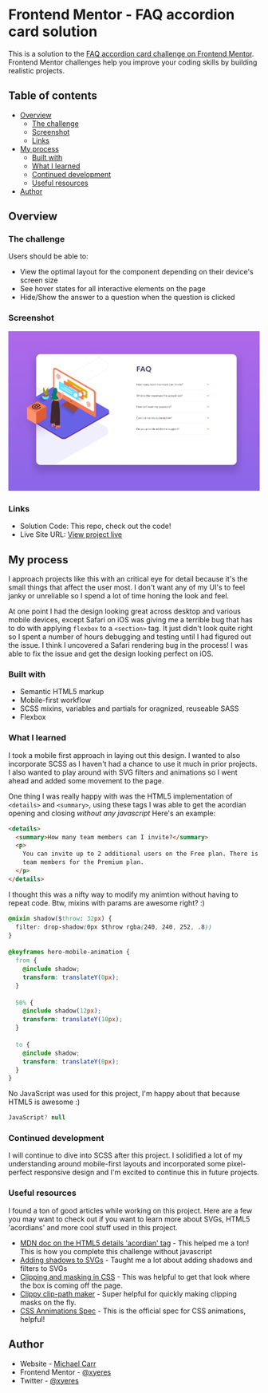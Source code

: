 # Frontend Mentor - FAQ accordion card solution

This is a solution to the [FAQ accordion card challenge on Frontend Mentor](https://www.frontendmentor.io/challenges/faq-accordion-card-XlyjD0Oam). Frontend Mentor challenges help you improve your coding skills by building realistic projects. 

## Table of contents

- [Overview](#overview)
  - [The challenge](#the-challenge)
  - [Screenshot](#screenshot)
  - [Links](#links)
- [My process](#my-process)
  - [Built with](#built-with)
  - [What I learned](#what-i-learned)
  - [Continued development](#continued-development)
  - [Useful resources](#useful-resources)
- [Author](#author)

## Overview

### The challenge

Users should be able to:

- View the optimal layout for the component depending on their device's screen size
- See hover states for all interactive elements on the page
- Hide/Show the answer to a question when the question is clicked

### Screenshot

![](./screenshot.jpg)

### Links

- Solution Code: This repo, check out the code!
- Live Site URL: [View project live](https://xyeres.github.io/faq-accordion-card-main/)

## My process
I approach projects like this with an critical eye for detail because it's the small things that affect the user most. I don't want any of my UI's to feel janky or unreliable so I spend a lot of time honing the look and feel. 

At one point I had the design looking great across desktop and various mobile devices, except Safari on iOS was giving me a terrible bug that has to do with applying `flexbox` to a `<section>` tag. It just didn't look quite right so I spent a number of hours debugging and testing until I had figured out the issue. I think I uncovered a Safari rendering bug in the process! I was able to fix the issue and get the design looking perfect on iOS.

### Built with

- Semantic HTML5 markup
- Mobile-first workflow
- SCSS mixins, variables and partials for oragnized, reuseable SASS
- Flexbox

### What I learned

I took a mobile first approach in laying out this design. I wanted to also incorporate SCSS as I haven't had a chance to use it much in prior projects.
I also wanted to play around with SVG filters and animations so I went ahead and added some movement to the page.

One thing I was really happy with was the HTML5 implementation of `<details>` and `<summary>`, using these tags I was able to get the acordian opening and closing *without any javascript*
Here's an example:
```html
<details>
  <summary>How many team members can I invite?</summary>
  <p>
    You can invite up to 2 additional users on the Free plan. There is no limit on
    team members for the Premium plan.
  </p>
</details>
```
I thought this was a nifty way to modify my animtion without having to repeat code.
Btw, mixins with params are awesome right? :)
```css
@mixin shadow($throw: 32px) {
  filter: drop-shadow(0px $throw rgba(240, 240, 252, .8))
}

@keyframes hero-mobile-animation {
  from {
    @include shadow;
    transform: translateY(0px);
  }

  50% {
    @include shadow(12px);
    transform: translateY(10px);
  }

  to {
    @include shadow;
    transform: translateY(0px);
  }
}
```
No JavaScript was used for this project, I'm happy about that because HTML5 is awesome :)
```js
JavaScript? null
```

### Continued development

I will continue to dive into SCSS after this project. I solidified a lot of my understanding around mobile-first layouts and incorporated some pixel-perfect responsive design and I'm excited to continue this in future projects.

### Useful resources
I found a ton of good articles while working on this project. Here are a few you may want to check out if you want to learn more about SVGs, HTML5 'acordians' and more cool stuff used in this project.
- [MDN doc on the HTML5 details 'acordian' tag](https://developer.mozilla.org/en-US/docs/Web/HTML/Element/details) - This helped me a ton! This is how you complete this challenge without javascript
- [Adding shadows to SVGs](https://css-tricks.com/adding-shadows-to-svg-icons-with-css-and-svg-filters/#:~:text=Shadows%20with%20CSS%20filters%20The%20trick%20to%20applying,with%202px%20of%20blur%2C%20and%20is%2040%25%20black.) - Taught me a lot about adding shadows and filters to SVGs
- [Clipping and masking in CSS](https://getflywheel.com/layout/css-svg-clipping-and-masking-techniques/) - This was helpful to get that look where the box is coming off the page. 
- [Clippy clip-path maker](https://bennettfeely.com/clippy/) - Super helpful for quickly making clipping masks on the fly.
- [CSS Annimations Spec](https://drafts.csswg.org/css-animations/#animation-timing-function) - This is the official spec for CSS animations, helpful!

## Author

- Website - [Michael Carr](https://www.linkedin.com/in/mxcarr/)
- Frontend Mentor - [@xyeres](https://www.frontendmentor.io/profile/xyeres)
- Twitter - [@xyeres](https://www.twitter.com/xyeres)
